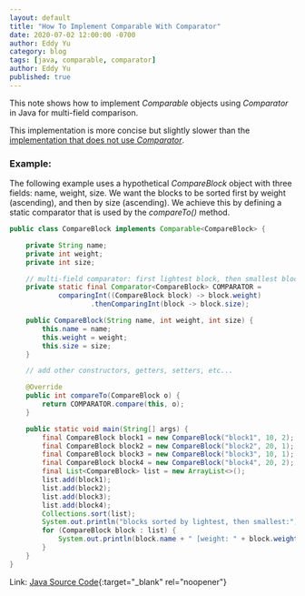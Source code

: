 ```yaml
---
layout: default
title: "How To Implement Comparable With Comparator"
date: 2020-07-02 12:00:00 -0700
author: Eddy Yu
category: blog
tags: [java, comparable, comparator]
author: Eddy Yu
published: true
---
```


This note shows how to implement _Comparable_ objects using _Comparator_ in 
Java for multi-field comparison.

This implementation is more concise but slightly slower than the 
[implementation that does not use _Comparator_](/blog/how-to-implement-comparable).

### Example:
The following example uses a hypothetical _CompareBlock_ object with three 
fields: name, weight, size. We want the blocks to be sorted first by weight
(ascending), and then by size (ascending). We achieve this by defining a
static comparator that is used by the _compareTo()_ method.
```java
public class CompareBlock implements Comparable<CompareBlock> {

    private String name;
    private int weight;
    private int size;

    // multi-field comparator: first lightest block, then smallest block
    private static final Comparator<CompareBlock> COMPARATOR =
            comparingInt((CompareBlock block) -> block.weight)
                    .thenComparingInt(block -> block.size);

    public CompareBlock(String name, int weight, int size) {
        this.name = name;
        this.weight = weight;
        this.size = size;
    }

    // add other constructors, getters, setters, etc...

    @Override
    public int compareTo(CompareBlock o) {
        return COMPARATOR.compare(this, o);
    }

    public static void main(String[] args) {
        final CompareBlock block1 = new CompareBlock("block1", 10, 2);
        final CompareBlock block2 = new CompareBlock("block2", 20, 1);
        final CompareBlock block3 = new CompareBlock("block3", 10, 1);
        final CompareBlock block4 = new CompareBlock("block4", 20, 2);
        final List<CompareBlock> list = new ArrayList<>();
        list.add(block1);
        list.add(block2);
        list.add(block3);
        list.add(block4);
        Collections.sort(list);
        System.out.println("blocks sorted by lightest, then smallest:");
        for (CompareBlock block : list) {
            System.out.println(block.name + " [weight: " + block.weight + "][size: " + block.size + "]");
        }
    }
}
```
Link: [Java Source Code](https://github.com/eddycyu/learnbyexample/blob/master/src/main/java/dev/eddycyu/comparison/CompareBlock.java){:target="_blank" rel="noopener"}
